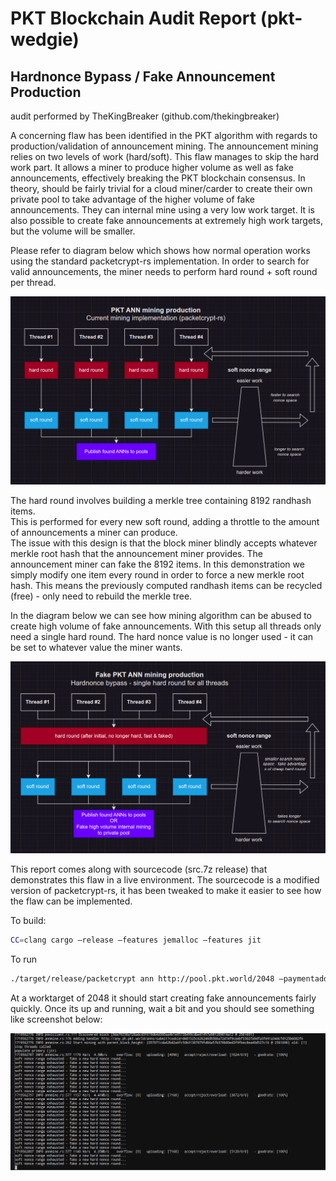 # PKT Blockchain Audit Report (pkt-wedgie)
## Hardnonce Bypass / Fake Announcement Production
audit performed by TheKingBreaker (github.com/thekingbreaker)

A concerning flaw has been identified in the PKT algorithm with regards to production/validation of announcement
mining. The announcement mining relies on two levels of work (hard/soft). This flaw manages to skip the hard work
part. It allows a miner to produce higher volume as well as fake announcements, effectively breaking the PKT
blockchain consensus. In theory, should be fairly trivial for a cloud miner/carder to create their own private pool to take
advantage of the higher volume of fake announcements. They can internal mine using a very low work target. It is also
possible to create fake announcements at extremely high work targets, but the volume will be smaller.

Please refer to diagram below which shows how normal operation works using the standard packetcrypt-rs
implementation. In order to search for valid announcements, the miner needs to perform hard round + soft round per thread.

![Alt text](diag_1.png?raw=true "diagram of announcement mining process")

The hard round involves building a merkle tree containing 8192 randhash items.  
This is performed for every new soft round, adding a throttle to the amount of announcements a miner can produce.  
The issue with this design is that the block miner blindly accepts whatever merkle root hash that the announcement miner provides.
The announcement miner can fake the 8192 items.  In this demonstration we simply modify one item every round in order to force a new merkle root hash.
This means the previously computed randhash items can be recycled (free) - only need to rebuild the merkle tree.

In the diagram below we can see how mining algorithm can be abused to create high volume of fake
announcements. With this setup all threads only need a single hard round. The hard nonce value is
no longer used - it can be set to whatever value the miner wants.

![Alt text](diag_2.png?raw=true "diagram of announcement mining process using mentioned flaw")

This report comes along with sourcecode (src.7z release) that demonstrates this flaw in a live environment. The
sourcecode is a modified version of packetcrypt-rs, it has been tweaked to make it easier to see how the flaw can be
implemented.

To build:
```bash
CC=clang cargo –release –features jemalloc –features jit
```

To run
```bash
./target/release/packetcrypt ann http://pool.pkt.world/2048 –paymentaddr <your wallet here>
```

At a worktarget of 2048 it should start creating fake announcements fairly quickly.
Once its up and running, wait a bit and you should see something like screenshot below:

![Alt text](console_1.png?raw=true "example output of uploading fake annnouncements to pool")

